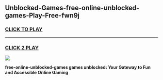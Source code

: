 
## Unblocked-Games-free-online-unblocked-games-Play-Free-fwn9j
<h3>
<a href="https://premium76.site?title=free-online-unblocked-games&ref=21A">CLICK TO PLAY</a></h3>
<hr>

<h3>
<a href="https://premium76.site?title=free-online-unblocked-games&ref=21A">CLICK 2 PLAY</a>
  
</h3>

<a href="https://premium76.site?title=free-online-unblocked-games&ref=21A"><img src="https://clearcache.store/games.png"></a>


**free-online-unblocked-games games unblocked: Your Gateway to Fun and Accessible Online Gaming**
